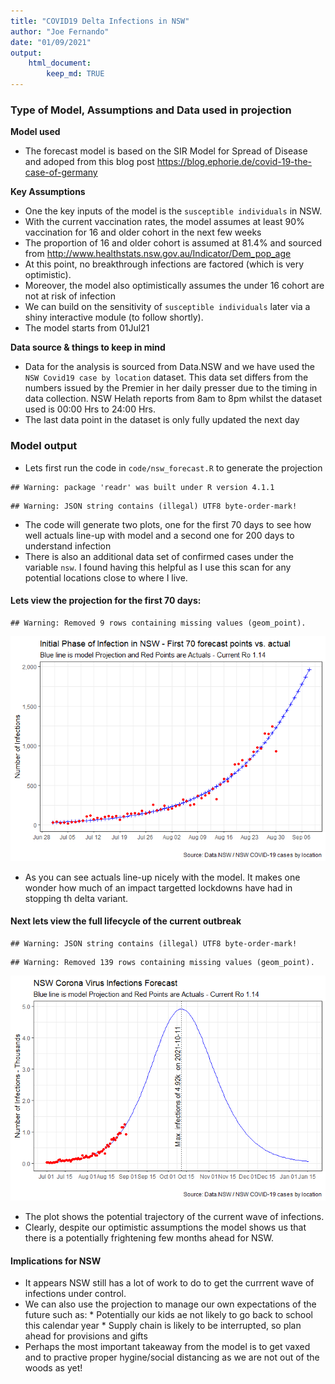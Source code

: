 ```yaml
---
title: "COVID19 Delta Infections in NSW"
author: "Joe Fernando"
date: "01/09/2021"
output: 
    html_document:
        keep_md: TRUE
---
```






### Type of Model, Assumptions and Data used in projection

__Model used__

-   The forecast model is based on the SIR Model for Spread of Disease and adoped from this blog post <https://blog.ephorie.de/covid-19-the-case-of-germany>     


__Key Assumptions__

* One the key inputs of the model is the `susceptible individuals` in NSW.
* With the current vaccination rates, the model assumes at least 90% vaccination for 16 and older cohort in the next few weeks
* The proportion of 16 and older cohort is assumed at 81.4% and sourced from <http://www.healthstats.nsw.gov.au/Indicator/Dem_pop_age>
* At this point, no breakthrough infections are factored (which is very optimistic). 
* Moreover, the model also optimistically assumes the under 16 cohort are not at risk of infection
* We can build on the sensitivity of `susceptible individuals` later via a shiny interactive module (to follow shortly). 
* The model starts from 01Jul21      


__Data source & things to keep in mind__

-   Data for the analysis is sourced from Data.NSW and we have used the `NSW Covid19 case by location` dataset. This data set differs from the numbers issued by the Premier in her daily presser due to the timing in data collection. NSW Helath reports from 8am to 8pm whilst the dataset used is 00:00 Hrs to 24:00 Hrs.
-   The last data point in the dataset is only fully updated the next day     



### Model output

* Lets first run the code in `code/nsw_forecast.R` to generate the projection 

```
## Warning: package 'readr' was built under R version 4.1.1
```

```
## Warning: JSON string contains (illegal) UTF8 byte-order-mark!
```

* The code will generate two plots, one for the first 70 days to see how well actuals line-up with model and a second one for 200 days to understand infection 
* There is also an additional data set of confirmed cases under the variable `nsw`. I found having this helpful as I use this scan for any potential locations close to where I live.     


#### Lets view the projection for the first 70 days:

```
## Warning: Removed 9 rows containing missing values (geom_point).
```

![](readme_files/figure-html/unnamed-chunk-2-1.png)<!-- -->

* As you can see actuals line-up nicely with the model. It makes one wonder how much of an impact targetted lockdowns have had in stopping th delta variant.      





#### Next lets view the full lifecycle of the current outbreak 

```
## Warning: JSON string contains (illegal) UTF8 byte-order-mark!
```

```
## Warning: Removed 139 rows containing missing values (geom_point).
```

![](readme_files/figure-html/unnamed-chunk-3-1.png)<!-- -->
* The plot shows the potential trajectory of the current wave of infections.
* Clearly, despite our optimistic assumptions the model shows us that there is a potentially frightening few months ahead for NSW.     



#### Implications for NSW
* It appears NSW still has a lot of work to do to get the currrent wave of infections under control. 
* We can also use the projection to manage our own expectations of the future such as:
        * Potentially our kids ae not likely to go back to school this calendar year
        * Supply chain is likely to be interrupted, so plan ahead for provisions and gifts
* Perhaps the most important takeaway from the model is to get vaxed and to practive proper hygine/social distancing as we are not out of the woods as yet!
        
